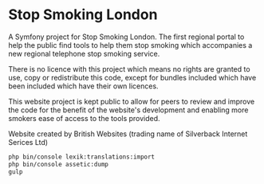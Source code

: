 Stop Smoking London
===================

A Symfony project for Stop Smoking London. The first regional portal to help the public find tools to help them stop smoking which accompanies a new regional telephone stop smoking service.

There is no licence with this project which means no rights are granted to use, copy or redistribute this code, except for bundles included which have been included which have their own licences.

This website project is kept public to allow for peers to review and improve the code for the benefit of the website's development and enabling more smokers ease of access to the tools provided.

Website created by British Websites (trading name of Silverback Internet Serices Ltd)
```bash
php bin/console lexik:translations:import
php bin/console assetic:dump
gulp
```